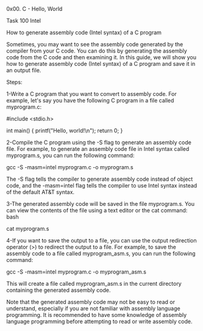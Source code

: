 0x00. C - Hello, World

Task 100 Intel

How to generate assembly code (Intel syntax) of a C program

Sometimes, you may want to see the assembly code generated by the compiler from your C code. You can do this by generating the assembly code from the C code and then examining it. In this guide, we will show you how to generate assembly code (Intel syntax) of a C program and save it in an output file.

Steps:

1-Write a C program that you want to convert to assembly code. For example, let's say you have the following C program in a file called myprogram.c:

#include <stdio.h>

int main() {
    printf("Hello, world!\n");
    return 0;
}

2-Compile the C program using the -S flag to generate an assembly code file. For example, to generate an assembly code file in Intel syntax called myprogram.s, you can run the following command:

gcc -S -masm=intel myprogram.c -o myprogram.s

The -S flag tells the compiler to generate assembly code instead of object code, and the -masm=intel flag tells the compiler to use Intel syntax instead of the default AT&T syntax.

3-The generated assembly code will be saved in the file myprogram.s. You can view the contents of the file using a text editor or the cat command:
bash

cat myprogram.s

4-If you want to save the output to a file, you can use the output redirection operator (>) to redirect the output to a file. For example, to save the assembly code to a file called myprogram_asm.s, you can run the following command:

gcc -S -masm=intel myprogram.c -o myprogram_asm.s

This will create a file called myprogram_asm.s in the current directory containing the generated assembly code.

Note that the generated assembly code may not be easy to read or understand, especially if you are not familiar with assembly language programming. It is recommended to have some knowledge of assembly language programming before attempting to read or write assembly code.

